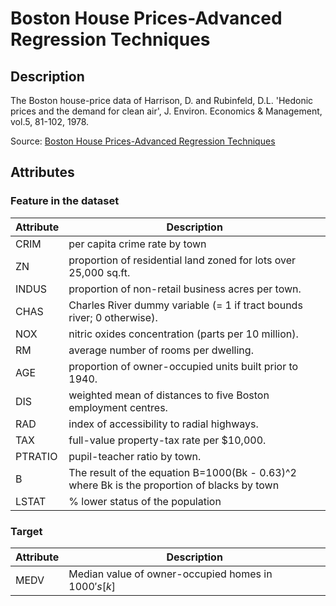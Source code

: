 # Boston House Prices-Advanced Regression Techniques

## Description
The Boston house-price data of Harrison, D. and Rubinfeld, D.L. 'Hedonic prices and the demand for clean air', J. Environ. Economics & Management, vol.5, 81-102, 1978.

Source: [Boston House Prices-Advanced Regression Techniques](https://www.kaggle.com/datasets/fedesoriano/the-boston-houseprice-data)

## Attributes 

### Feature in the dataset
| Attribute | Description |
| --- | --- |
| CRIM | per capita crime rate by town |
| ZN | proportion of residential land zoned for lots over 25,000 sq.ft. |
| INDUS | proportion of non-retail business acres per town. |
| CHAS | Charles River dummy variable (= 1 if tract bounds river; 0 otherwise). |
| NOX | nitric oxides concentration (parts per 10 million). |
| RM | average number of rooms per dwelling. |
| AGE | proportion of owner-occupied units built prior to 1940. |
| DIS | weighted mean of distances to five Boston employment centres. |
| RAD | index of accessibility to radial highways. |
| TAX | full-value property-tax rate per $10,000. |
| PTRATIO | pupil-teacher ratio by town. |
| B | The result of the equation B=1000(Bk - 0.63)^2 where Bk is the proportion of blacks by town
| LSTAT | % lower status of the population

### Target
| Attribute | Description |
| --- | --- |
| MEDV | Median value of owner-occupied homes in $1000's [k$] |




